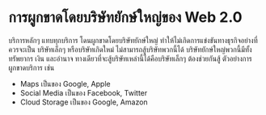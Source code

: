 # การผูกขาดโดยบริษัทยักษ์ใหญ่ของ Web 2.0
บริการหลักๆ แทบทุกบริการ โดนผูกขาดโดยบริษัทยักษ์ใหญ่ ทำให้ไม่เกิดการแข่งขันทางธุรกิจอย่างที่ควรจะเป็น บริษัทเล็กๆ หรือบริษัทเกิดใหม่ ไม่สามารถสู้บริษัทพวกนี้ได้ บริษัทยักษ์ใหญ่พวกนี้มีทั้งทรัพยากร เงิน และอำนาจ ทางเดียวที่จะสู้บริษัทเหล่านี้ได้คือบริษัทเล็กๆ ต้องช่วยกันสู้ ตัวอย่างการผูกขาดบริการ เช่น
- Maps เป็นของ Google, Apple
- Social Media  เป็นของ Facebook, Twitter
- Cloud Storage เป็นของ Google, Amazon